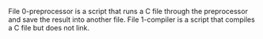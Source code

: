File 0-preprocessor is a script that runs a C file through the preprocessor and save the result into another file.
File 1-compiler is a script that compiles a C file but does not link.
